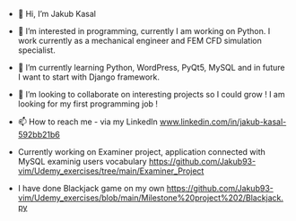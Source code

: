 - 👋 Hi, I’m Jakub Kasal
- 👀 I’m interested in programming, currently I am working on Python. I work currently as a mechanical engineer and FEM CFD simulation specialist.
- 🌱 I’m currently learning Python, WordPress, PyQt5, MySQL and in future I want to start with Django framework.
- 💞️ I’m looking to collaborate on interesting projects so I could grow ! I am looking for my first programming job !
- 📫 How to reach me -  via my LinkedIn www.linkedin.com/in/jakub-kasal-592bb21b6

- Currently working on Examiner project, application connected with MySQL examinig users vocabulary https://github.com/Jakub93-vim/Udemy_exercises/tree/main/Examiner_Project 
- I have done Blackjack game on my own https://github.com/Jakub93-vim/Udemy_exercises/blob/main/Milestone%20project%202/Blackjack.py 

<!---
Jakub93-vim/Jakub93-vim is a ✨ special ✨ repository because its `README.md` (this file) appears on your GitHub profile.
You can click the Preview link to take a look at your changes.
--->
